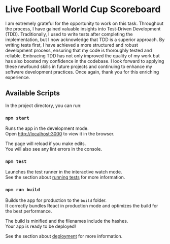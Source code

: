 # Live Football World Cup Scoreboard

I am extremely grateful for the opportunity to work on this task. Throughout the process, I have gained valuable insights into Test-Driven Development (TDD). Traditionally, I used to write tests after completing the implementation, but I now acknowledge that TDD is a superior approach. By writing tests first, I have achieved a more structured and robust development process, ensuring that my code is thoroughly tested and reliable. Embracing TDD has not only improved the quality of my work but has also boosted my confidence in the codebase. I look forward to applying these newfound skills in future projects and continuing to enhance my software development practices. Once again, thank you for this enriching experience.

## Available Scripts

In the project directory, you can run:

### `npm start`

Runs the app in the development mode.\
Open [http://localhost:3000](http://localhost:3000) to view it in the browser.

The page will reload if you make edits.\
You will also see any lint errors in the console.

### `npm test`

Launches the test runner in the interactive watch mode.\
See the section about [running tests](https://facebook.github.io/create-react-app/docs/running-tests) for more information.

### `npm run build`

Builds the app for production to the `build` folder.\
It correctly bundles React in production mode and optimizes the build for the best performance.

The build is minified and the filenames include the hashes.\
Your app is ready to be deployed!

See the section about [deployment](https://facebook.github.io/create-react-app/docs/deployment) for more information.

